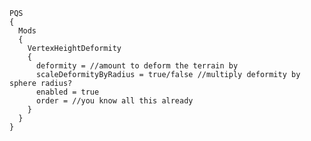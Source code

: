 <!-- TITLE: VertexHeightDeformity -->
<!-- SUBTITLE: Deforms the terrain by a given value -->


```text
PQS
{
  Mods
  {
    VertexHeightDeformity
    {
      deformity = //amount to deform the terrain by
      scaleDeformityByRadius = true/false //multiply deformity by sphere radius?
      enabled = true
      order = //you know all this already
    }
  }
}
```
